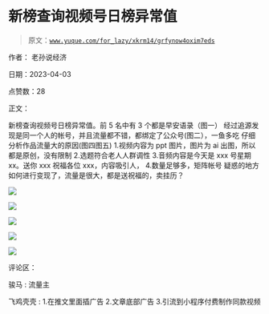 # 新榜查询视频号日榜异常值

> 原文：[`www.yuque.com/for_lazy/xkrm14/grfynow4oxim7eds`](https://www.yuque.com/for_lazy/xkrm14/grfynow4oxim7eds)

作者： 老孙说经济

日期：2023-04-03

点赞数：28

正文：

新榜查询视频号日榜异常值。前 5 名中有 3 个都是早安语录（图一） 经过追源发现是同一个人的帐号，并且流量都不错，都绑定了公众号(图二），一鱼多吃 仔细分析作品流量大的原因(图四图五) 1.视频内容为 ppt 图片，图片为 ai 出图，所以都是原创，没有限制 2.选题符合老人人群调性 3.音频内容是今天是 xxx 号星期 xx。送你 xxx 祝福各位 xxx，内容吸引人， 4.数量足够多，矩阵帐号 疑惑的地方 如何进行变现了，流量是很大，都是送祝福的，卖挂历？

![](img/a6a23d39906c49030f508053956232a3.png)  

![](img/157b05d72702cdd3351cc6bba72bd0e2.png)

![](img/d665ddaa04c077698f5b13b1987ee97f.png)

![](img/198ebc86644228a2a4d4e6bc161abdc0.png)

![](img/f189fd871e64caf429141d4b2a363b0a.png)

评论区：

骏马 : 流量主

飞鸡壳壳 : 1.在推文里面插广告 2.文章底部广告 3.引流到小程序付费制作同款视频



